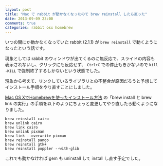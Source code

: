 ```yaml
---
layout: post
title: "Mac で rabbit が動かなくなったので brew reinstall したら直った"
date: 2013-09-09 23:00
comments: true
categories: rabbit osx homebrew
---
```

いつの間にか動かなくなっていた rabbit (2.1.1) が `brew reinstall` で動くようになったという話です。

<!--more-->

現象としては rabbit のウィンドウが出てくるのに無反応で、スライドの内容も表示されないし、クリックにも反応せず、 `Ctrl+C` での停止もきかないので `kill -KILL` で強制終了するしかないという状態でした。

現象から考えて、リンクしているライブラリとの不整合が原因だろうと予想してインストール手順をやり直すことにしました。

[Mac OS XでHomebrewを使ったインストール方法](http://rabbit-shocker.org/ja/install/homebrew.html) の「brew install と brew link の実行」の手順を以下のようにちょっと変更してやり直したら動くようになりました。

```
brew reinstall cairo
brew unlink cairo
brew link cairo
brew unlink pixman
brew link --overwrite pixman
brew reinstall pango
brew reinstall gtk+
brew reinstall poppler --with-glib
```

これでも動かなければ gem も uninstall して install し直す予定でした。
